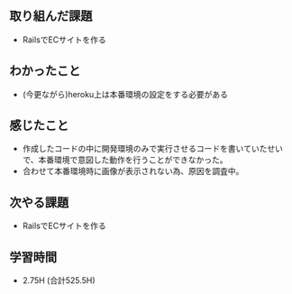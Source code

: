 ## 取り組んだ課題
- RailsでECサイトを作る
  
## わかったこと  
- (今更ながら)heroku上は本番環境の設定をする必要がある
  
## 感じたこと  
- 作成したコードの中に開発環境のみで実行させるコードを書いていたせいで、本番環境で意図した動作を行うことができなかった。
- 合わせて本番環境時に画像が表示されない為、原因を調査中。

## 次やる課題  
- RailsでECサイトを作る
  
## 学習時間  
- 2.75H (合計525.5H)
